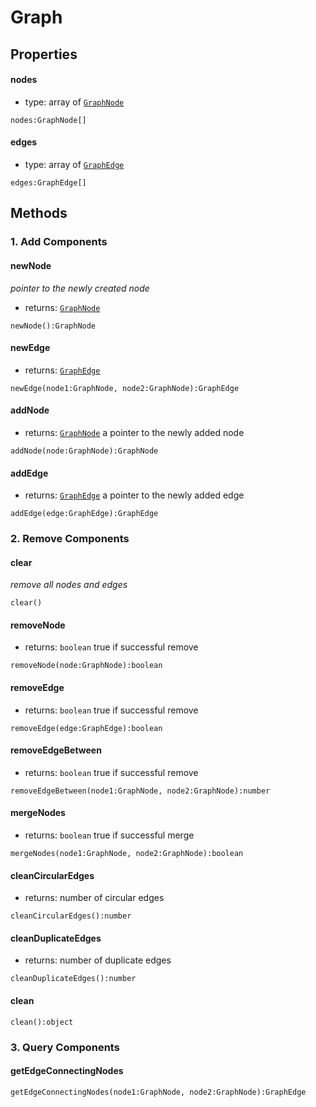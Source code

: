 # Graph

## Properties

#### nodes

* type: array of [`GraphNode`](GraphNode.md)

```
nodes:GraphNode[]
```

#### edges

* type: array of [`GraphEdge`](GraphEdge.md)

```
edges:GraphEdge[]
```

## Methods

### 1. Add Components

#### newNode

*pointer to the newly created node*

* returns: [`GraphNode`](GraphNode.md) 

```
newNode():GraphNode
```

#### newEdge

* returns: [`GraphEdge`](GraphEdge.md)

```
newEdge(node1:GraphNode, node2:GraphNode):GraphEdge 
```

#### addNode

* returns: [`GraphNode`](GraphNode.md) a pointer to the newly added node

```
addNode(node:GraphNode):GraphNode
```

#### addEdge

* returns: [`GraphEdge`](GraphEdge.md) a pointer to the newly added edge

```
addEdge(edge:GraphEdge):GraphEdge
```

### 2. Remove Components

#### clear

*remove all nodes and edges*

```
clear()
```

#### removeNode

* returns: `boolean` true if successful remove

```
removeNode(node:GraphNode):boolean
```

#### removeEdge

* returns: `boolean` true if successful remove

```
removeEdge(edge:GraphEdge):boolean
```

#### removeEdgeBetween

* returns: `boolean` true if successful remove

```
removeEdgeBetween(node1:GraphNode, node2:GraphNode):number
```

#### mergeNodes

* returns: `boolean` true if successful merge

```
mergeNodes(node1:GraphNode, node2:GraphNode):boolean
```

#### cleanCircularEdges

* returns: number of circular edges

```
cleanCircularEdges():number
```

#### cleanDuplicateEdges

* returns: number of duplicate edges

```
cleanDuplicateEdges():number
```

#### clean

```
clean():object
```

### 3. Query Components

#### getEdgeConnectingNodes

```
getEdgeConnectingNodes(node1:GraphNode, node2:GraphNode):GraphEdge
```
